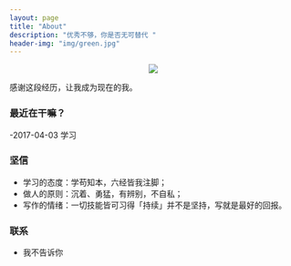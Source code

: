 ```yaml
---
layout: page
title: "About"
description: "优秀不够，你是否无可替代 "
header-img: "img/green.jpg"
---
```



<center>
    <p><img src="http://openmindclub.qiniudn.com/omt/WhiteAvatar.jpg" align="center"></p>
</center>

感谢这段经历，让我成为现在的我。


### 最近在干嘛？
-2017-04-03 学习

### 坚信


* 学习的态度：学苟知本，六经皆我注脚；
* 做人的原则：沉着、勇猛，有辨别，不自私；
* 写作的情绪：一切技能皆可习得「持续」并不是坚持，写就是最好的回报。



### 联系
* 我不告诉你
